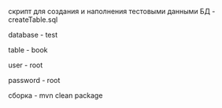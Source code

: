 скрипт для создания и наполнения тестовыми данными БД - createTable.sql 

database - test 

table - book

user - root 

password - root

сборка - mvn clean package
